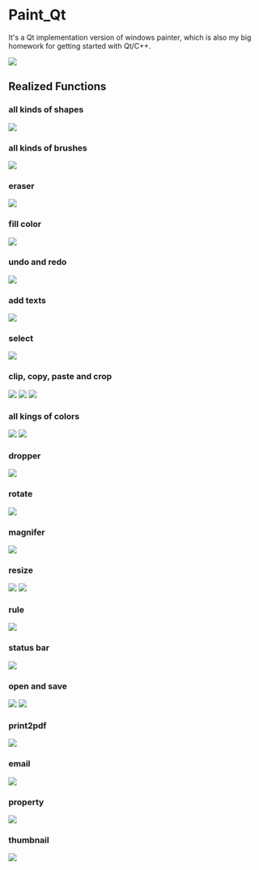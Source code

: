 # Paint_Qt
It's a Qt implementation version of windows painter, which is also my big homework for getting
started with Qt/C++.


![](figs/ui.png)
## Realized Functions
### all kinds of shapes
![](figs/shape.gif)
### all kinds of brushes
![](figs/brush.gif)
### eraser
![](figs/eraser.gif)
### fill color
![](figs/floodfill.gif)
### undo and redo
![](figs/undo_redo.gif)
### add texts
![](figs/text.gif)
### select
![](figs/select.gif)
### clip, copy, paste and crop
![](figs/clip_copy_paste.gif)
![](figs/pasteFromFile.gif)
![](figs/crop.gif)
### all kings of colors
![](figs/color.gif)
![](figs/colorpie.gif)
### dropper
![](figs/colorget.gif)
### rotate
![](figs/rotate.gif)
### magnifer
![](figs/magnifer.gif)
### resize
![](figs/resize.gif)
![](figs/resize2.gif)
### rule
![](figs/rule.gif)
### status bar
![](figs/statusBar.gif)
### open and save
![](figs/open_save.gif)
![](figs/format.gif)
### print2pdf
![](figs/print2pdf.gif)
### email
![](figs/email.gif)
### property
![](figs/property.gif)
### thumbnail
![](figs/thumbnail.gif)
